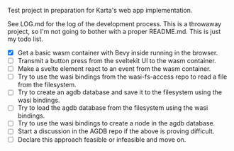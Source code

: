 Test project in preparation for Karta's web app implementation.

See LOG.md for the log of the development process. This is a throwaway project, so I'm not going to bother with a proper README.md. This is just my todo list. 

* [x] Get a basic wasm container with Bevy inside running in the browser.
* [ ] Transmit a button press from the sveltekit UI to the wasm container.
* [ ] Make a svelte element react to an event from the wasm container.
* [ ] Try to use the wasi bindings from the wasi-fs-access repo to read a file from the filesystem.
* [ ] Try to create an agdb database and save it to the filesystem using the wasi bindings.
* [ ] Try to load the agdb database from the filesystem using the wasi bindings.
* [ ] Try to use the wasi bindings to create a node in the agdb database.
* [ ] Start a discussion in the AGDB repo if the above is proving difficult. 
* [ ] Declare this approach feasible or infeasible and move on. 
